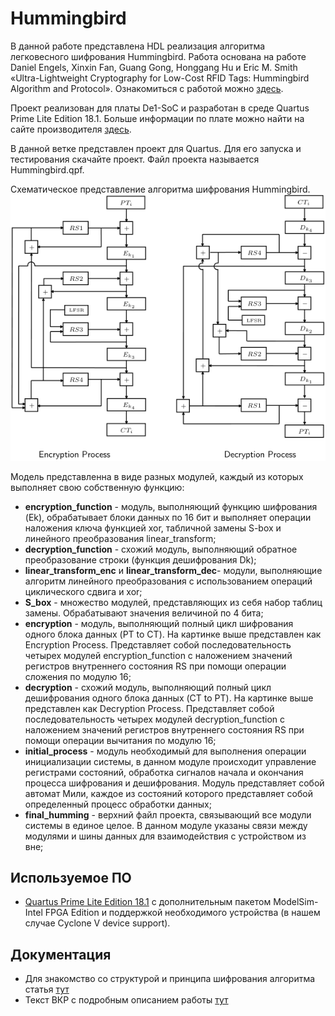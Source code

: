 # Hummingbird

  В данной работе представлена HDL реализация алгоритма легковесного шифрования Hummingbird. Работа основана на работе Daniel Engels, Xinxin Fan, Guang Gong, Honggang Hu и Eric M. Smith «Ultra-Lightweight Cryptography for Low-Cost RFID Tags: Hummingbird Algorithm and Protocol». Ознакомиться с работой можно [здесь](http://www.silicon-russia.com/2017/06/09/arduino-and-fpga/).

  Проект реализован для платы De1-SoC и разработан в среде Quartus Prime Lite Edition 18.1. Больше информации по плате можно найти на сайте производителя [здесь](https://www.terasic.com.tw/cgi-bin/page/archive.pl?Language=English&CategoryNo=205&No=836&PartNo=4).

  В данной ветке представлен проект для Quartus. Для его запуска и тестирования скачайте проект. Файл проекта называется Hummingbird.qpf.

  Схематическое представление алгоритма шифрования Hummingbird.
![Hummingbird diagram](Hummingbird_bloc-diagram.png) 

  Модель представленна в виде разных модулей, каждый из которых выполняет свою собственную функцию:
- **encryption_function** - модуль, выполняющий функцию шифрования (Ek), обрабатывает блоки данных по 16 бит и выполняет операции наложения ключа функцией xor, табличной замены S-box и линейного преобразования linear_transform;
- **decryption_function** - схожий модуль, выполняющий обратное преобразование строки (функция дешифрования Dk);
- **linear_transform_enc** и **linear_transform_dec**- модули, выполняющие алгоритм линейного преобразования с использованием операций циклического сдвига и xor;
- **S_box** - множество модулей, представляющих из себя набор таблиц замены. Обрабатывают значения величиной по 4 бита;
- **encryption** - модуль, выполняющий полный цикл шифрования одного блока данных (PT to CT). На картинке выше представлен как Encryption Process. Представляет собой последовательность четырех модулей encryption_function с наложением значений регистров внутреннего состояния RS при помощи операции сложения по модулю 16;
- **decryption** - схожий модуль, выполняющий полный цикл дешифрования одного блока данных (CT to PT). На картинке выше представлен как Decryption Process. Представляет собой последовательность четырех модулей decryption_function с наложением значений регистров внутреннего состояния RS при помощи операции вычитания по модулю 16;
- **initial_process** - модуль необходимый для выполнения операции инициализации системы, в данном модуле происходит управление регистрами состояний, обработка сигналов начала и окончания процесса шифрования и дешифрования. Модуль представляет собой автомат Мили, каждое из состояний которого представляет собой определенный процесс обработки данных;
- **final_humming** - верхний файл проекта, связывающий все модули системы в единое целое. В данном модуле указаны связи между модулями и шины данных для взаимодействия с устройством из вне;

## Используемое ПО
- [Quartus Prime Lite Edition 18.1](https://fpgasoftware.intel.com/18.1/?edition=lite&platform=windows) с дополнительным пакетом ModelSim-Intel FPGA Edition и поддержкой необходимого устройства (в нашем случае Cyclone V device support).

## Документация
- Для знакомство со структурой и принципа шифрования алгоритма статья [тут](https://www.terasic.com.tw/cgi-bin/page/archive.pl?Language=English&CategoryNo=205&No=836&PartNo=4)
- Текст ВКР с подробным описанием работы [тут]()
